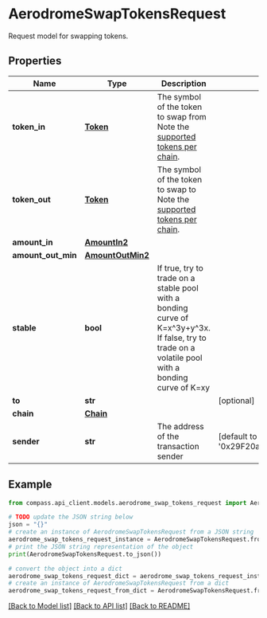 # AerodromeSwapTokensRequest

Request model for swapping tokens.

## Properties

Name | Type | Description | Notes
------------ | ------------- | ------------- | -------------
**token_in** | [**Token**](Token.md) | The symbol of the token to swap from Note the [supported tokens per chain](/#/#token-table). | 
**token_out** | [**Token**](Token.md) | The symbol of the token to swap to Note the [supported tokens per chain](/#/#token-table). | 
**amount_in** | [**AmountIn2**](AmountIn2.md) |  | 
**amount_out_min** | [**AmountOutMin2**](AmountOutMin2.md) |  | 
**stable** | **bool** | If true, try to trade on a stable pool with a bonding curve of K&#x3D;x^3y+y^3x.         If false, try to trade on a volatile pool with a bonding curve of K&#x3D;xy | 
**to** | **str** |  | [optional] 
**chain** | [**Chain**](Chain.md) |  | 
**sender** | **str** | The address of the transaction sender | [default to '0x29F20a192328eF1aD35e1564aBFf4Be9C5ce5f7B']

## Example

```python
from compass.api_client.models.aerodrome_swap_tokens_request import AerodromeSwapTokensRequest

# TODO update the JSON string below
json = "{}"
# create an instance of AerodromeSwapTokensRequest from a JSON string
aerodrome_swap_tokens_request_instance = AerodromeSwapTokensRequest.from_json(json)
# print the JSON string representation of the object
print(AerodromeSwapTokensRequest.to_json())

# convert the object into a dict
aerodrome_swap_tokens_request_dict = aerodrome_swap_tokens_request_instance.to_dict()
# create an instance of AerodromeSwapTokensRequest from a dict
aerodrome_swap_tokens_request_from_dict = AerodromeSwapTokensRequest.from_dict(aerodrome_swap_tokens_request_dict)
```
[[Back to Model list]](../README.md#documentation-for-models) [[Back to API list]](../README.md#documentation-for-api-endpoints) [[Back to README]](../README.md)


